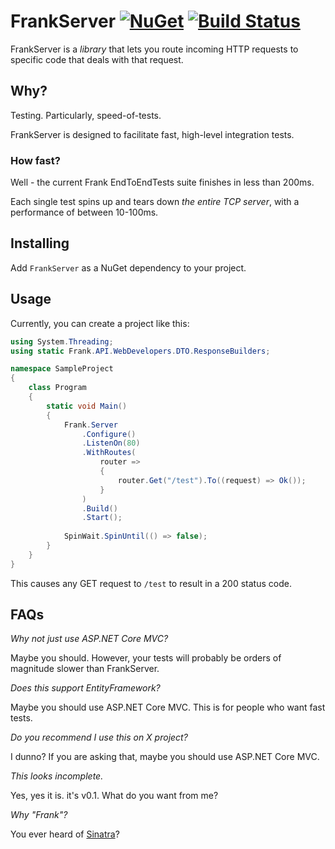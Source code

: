 # FrankServer [![NuGet](https://img.shields.io/nuget/v/FrankServer.svg)](https://www.nuget.org/packages/FrankServer/) [![Build Status](https://github.com/craigjbass/Frank/workflows/.NET%20Core%20CI/badge.svg)](https://github.com/craigjbass/Frank/actions?query=workflow%3A%22.NET+Core+CI%22)

FrankServer is a _library_ that lets you route incoming HTTP requests to specific code that deals with that request.

## Why?

Testing. Particularly, speed-of-tests. 

FrankServer is designed to facilitate fast, high-level integration tests.

### How fast? 

Well - the current Frank EndToEndTests suite finishes in less than 200ms.

Each single test spins up and tears down *the entire TCP server*, with a performance of between 10-100ms.

## Installing

Add `FrankServer` as a NuGet dependency to your project.

## Usage

Currently, you can create a project like this:

```C#
using System.Threading;
using static Frank.API.WebDevelopers.DTO.ResponseBuilders;

namespace SampleProject
{
    class Program
    {
        static void Main()
        {
            Frank.Server
                .Configure()
                .ListenOn(80)
                .WithRoutes(
                    router =>
                    {
                        router.Get("/test").To((request) => Ok());
                    }
                )
                .Build()
                .Start();
            
            SpinWait.SpinUntil(() => false);
        }
    }
}
```

This causes any GET request to `/test` to result in a 200 status code.

## FAQs

*Why not just use ASP.NET Core MVC?*

Maybe you should. However, your tests will probably be orders of magnitude slower than FrankServer.

*Does this support EntityFramework?*

Maybe you should use ASP.NET Core MVC. This is for people who want fast tests.

*Do you recommend I use this on X project?*

I dunno? If you are asking that, maybe you should use ASP.NET Core MVC.

*This looks incomplete.*

Yes, yes it is. it's v0.1. What do you want from me?

*Why "Frank"?*

You ever heard of [Sinatra](http://sinatrarb.com)?
